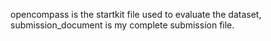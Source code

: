 opencompass is the startkit file used to evaluate the dataset, submission_document is my complete submission file.
